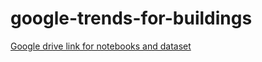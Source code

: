# google-trends-for-buildings

[Google drive link for notebooks and dataset](https://drive.google.com/drive/folders/14QmWX_FfmSWBlO-wdipXPlBvoGuf6HDo?usp=sharing)

